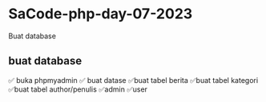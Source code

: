 # SaCode-php-day-07-2023

Buat database

## buat database

✅ buka phpmyadmin
✅ buat datase
✅buat tabel berita
✅buat tabel kategori
✅buat tabel author/penulis
✅admin
✅user
